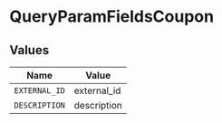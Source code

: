 # QueryParamFieldsCoupon


## Values

| Name          | Value         |
| ------------- | ------------- |
| `EXTERNAL_ID` | external_id   |
| `DESCRIPTION` | description   |